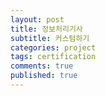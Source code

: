 ```yaml
---
layout: post
title: 정보처리기사
subtitle: 커스텀하기
categories: project
tags: certification
comments: true
published: true
---
```

